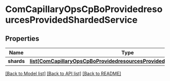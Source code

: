 # ComCapillaryOpsCpBoProvidedresourcesProvidedShardedService

## Properties
Name | Type | Description | Notes
------------ | ------------- | ------------- | -------------
**shards** | [**list[ComCapillaryOpsCpBoProvidedresourcesProvidedAuthenticatedResource]**](ComCapillaryOpsCpBoProvidedresourcesProvidedAuthenticatedResource.md) |  | [optional] 

[[Back to Model list]](../README.md#documentation-for-models) [[Back to API list]](../README.md#documentation-for-api-endpoints) [[Back to README]](../README.md)


